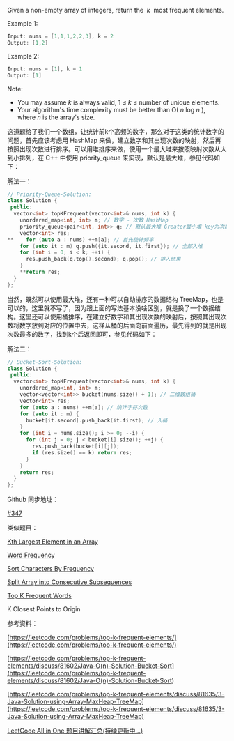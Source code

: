 Given a non-empty array of integers, return the  _k_  most frequent elements.

Example 1:

```cpp
Input: nums = [1,1,1,2,2,3], k = 2
Output: [1,2]
```

Example 2:

```cpp
Input: nums = [1], k = 1
Output: [1]
```

Note:

- You may assume _k_ is always valid, 1 ≤ _k_ ≤ number of unique elements.
- Your algorithm's time complexity must be better than O( _n_ log _n_ ), where _n_ is the array's size.

这道题给了我们一个数组，让统计前k个高频的数字，那么对于这类的统计数字的问题，首先应该考虑用 HashMap 来做，建立数字和其出现次数的映射，然后再按照出现次数进行排序。可以用堆排序来做，使用一个最大堆来按照映射次数从大到小排列，在 C++ 中使用 priority_queue 来实现，默认是最大堆，参见代码如下：

解法一：

```cpp
// Priority-Queue-Solution:
class Solution {
 public:
  vector<int> topKFrequent(vector<int>& nums, int k) {
    unordered_map<int, int> m; // 数字 - 次数 HashMap
    priority_queue<pair<int, int>> q; // 默认最大堆 Greater最小堆 key为次数
    vector<int> res;
**    for (auto a : nums) ++m[a]; // 首先统计频率
    for (auto it : m) q.push({it.second, it.first}); // 全部入堆
    for (int i = 0; i < k; ++i) {
      res.push_back(q.top().second); q.pop(); // 排入结果
    }
    **return res;
  }
};
```

当然，既然可以使用最大堆，还有一种可以自动排序的数据结构 TreeMap，也是可以的，这里就不写了，因为跟上面的写法基本没啥区别，就是换了一个数据结构。这里还可以使用桶排序，在建立好数字和其出现次数的映射后，按照其出现次数将数字放到对应的位置中去，这样从桶的后面向前面遍历，最先得到的就是出现次数最多的数字，找到k个后返回即可，参见代码如下：

解法二：

```cpp
// Bucket-Sort-Solution:
class Solution {
 public:
  vector<int> topKFrequent(vector<int>& nums, int k) {
    unordered_map<int, int> m;
    vector<vector<int>> bucket(nums.size() + 1); // 二维数组桶
    vector<int> res;
    for (auto a : nums) ++m[a]; // 统计字符次数
    for (auto it : m) {
      bucket[it.second].push_back(it.first); // 入桶
    }
    for (int i = nums.size(); i >= 0; --i) {
      for (int j = 0; j < bucket[i].size(); ++j) {
        res.push_back(bucket[i][j]);
        if (res.size() == k) return res;
      }
    }
    return res;
  }
};
```

Github 同步地址：

[#347](https://github.com/grandyang/leetcode/issues/347)

类似题目：

[Kth Largest Element in an Array](http://www.cnblogs.com/grandyang/p/4539757.html)

[Word Frequency](http://www.cnblogs.com/grandyang/p/5386475.html)

[Sort Characters By Frequency](http://www.cnblogs.com/grandyang/p/6231504.html)

[Split Array into Consecutive Subsequences](http://www.cnblogs.com/grandyang/p/7525821.html)

[Top K Frequent Words](http://www.cnblogs.com/grandyang/p/7689927.html)

K Closest Points to Origin

参考资料：

[https://leetcode.com/problems/top-k-frequent-elements/](https://leetcode.com/problems/top-k-frequent-elements/)

[](<https://leetcode.com/problems/top-k-frequent-elements/discuss/81602/Java-O(n)-Solution-Bucket-Sort>)[https://leetcode.com/problems/top-k-frequent-elements/discuss/81602/Java-O(n)-Solution-Bucket-Sort](<https://leetcode.com/problems/top-k-frequent-elements/discuss/81602/Java-O(n)-Solution-Bucket-Sort>)

[https://leetcode.com/problems/top-k-frequent-elements/discuss/81635/3-Java-Solution-using-Array-MaxHeap-TreeMap](https://leetcode.com/problems/top-k-frequent-elements/discuss/81635/3-Java-Solution-using-Array-MaxHeap-TreeMap)

[LeetCode All in One 题目讲解汇总(持续更新中...)](http://www.cnblogs.com/grandyang/p/4606334.html)

